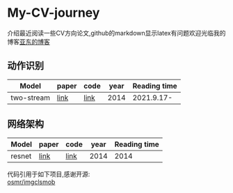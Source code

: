 # My-CV-journey
介绍最近阅读一些CV方向论文,github的markdown显示latex有问题欢迎光临我的博客[亚东的博客](http://striveyadong.com/)

## 动作识别

| Model | paper | code | year | Reading time |
| ------ | ------ | ------ | ------ | ------ |
| two-stream | [link]() | [link]() | 2014 | 2021.9.17- |


## 网络架构

| Model | paper | code | year | Reading time |
| ------ | ------ | ------ | ------ | ------ |
| resnet | [link]() | [link]() | 2014 | 2014 |


代码引用于如下项目,感谢开源:
<br/>
[osmr/imgclsmob](https://github.com/osmr/imgclsmob)